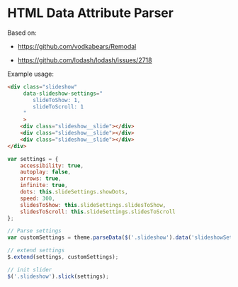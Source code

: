 # HTML Data Attribute Parser

Based on:

- https://github.com/vodkabears/Remodal

- https://github.com/lodash/lodash/issues/2718

Example usage:

```html
<div class="slideshow"
     data-slideshow-settings="
        slideToShow: 1,
        slideToScroll: 1
     "
     >
    <div class="slideshow__slide"></div>
    <div class="slideshow__slide"></div>
    <div class="slideshow__slide"></div>
</div>
```

```javascript
var settings = {
    accessibility: true,
    autoplay: false,
    arrows: true,
    infinite: true,
    dots: this.slideSettings.showDots,
    speed: 300,
    slidesToShow: this.slideSettings.slidesToShow,
    slidesToScroll: this.slideSettings.slidesToScroll
};

// Parse settings
var customSettings = theme.parseData($('.slideshow').data('slideshowSettings'));

// extend settings
$.extend(settings, customSettings);

// init slider
$('.slideshow').slick(settings);
```
